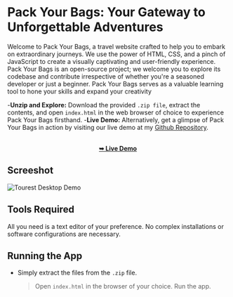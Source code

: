 
 
# Pack Your Bags: Your Gateway to Unforgettable Adventures

Welcome to Pack Your Bags, a travel website crafted to help you to embark on extraordinary journeys. We use the power of HTML, CSS, and a pinch of JavaScript to create a visually captivating and user-friendly experience.  <br/>
Pack Your Bags is an open-source project; we welcome you to explore its codebase and contribute irrespective of whether you're a seasoned developer or just a beginner. Pack Your Bags serves as a valuable learning tool to hone your skills and expand your creativity <br />

-**Unzip and Explore:** Download the provided `.zip file`, extract the contents, and open `index.html` in the web browser of choice to experience Pack Your Bags firsthand.
-**Live Demo:** Alternatively, get a glimpse of Pack Your Bags in action by visiting our live demo at my [Github Repository](https://github.com/Ayush-srivastav1/Pack-Your-Bags.git). <br/>

<div align="center">
  <br />
  <a href="https://ayush-srivastav-pack-your-bags.netlify.app/"><strong>➥ Live Demo</strong></a>
</div>

## Screeshot

![Tourest Desktop Demo](./Pack-Your-Bags.png "Desktop Demo")

## Tools Required
All you need is a text editor of your preference. No complex installations or software configurations are necessary.

## Running the App
* Simply extract the files from the `.zip` file.
  > Open `index.html` in the browser of your choice.
  > Run the app.




